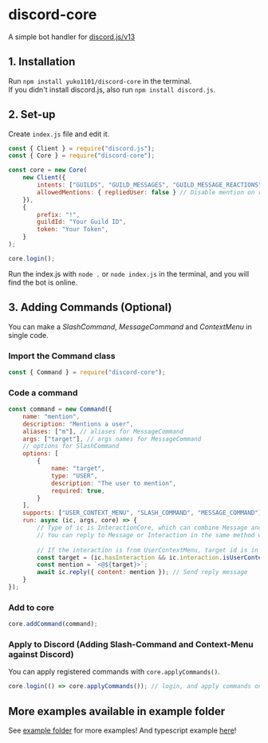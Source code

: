 # discord-core
A simple bot handler for [discord.js/v13](https://github.com/discordjs/discord.js)

## 1. Installation
Run `npm install yuko1101/discord-core` in the terminal.  
If you didn't install discord.js, also run `npm install discord.js`.

## 2. Set-up
Create `index.js` file and edit it.

```js
const { Client } = require("discord.js");
const { Core } = require("discord-core");

const core = new Core(
    new Client({
        intents: ["GUILDS", "GUILD_MESSAGES", "GUILD_MESSAGE_REACTIONS"],
        allowedMentions: { repliedUser: false } // Disable mention on reply (Recommended)
    }),
    {
        prefix: "!",
        guildId: "Your Guild ID",
        token: "Your Token",
    }
);

core.login();
```
Run the index.js with `node .` or `node index.js` in the terminal,
and you will find the bot is online.

## 3. Adding Commands (Optional)
You can make a *SlashCommand*, *MessageCommand* and *ContextMenu* in single code.

### Import the Command class
```js
const { Command } = require("discord-core");
```

### Code a command
```js
const command = new Command({
    name: "mention",
    description: "Mentions a user",
    aliases: ["m"], // aliases for MessageCommand
    args: ["target"], // args names for MessageCommand
    // options for SlashCommand
    options: [
        {
            name: "target",
            type: "USER",
            description: "The user to mention",
            required: true,
        }
    ],
    supports: ["USER_CONTEXT_MENU", "SLASH_COMMAND", "MESSAGE_COMMAND"], // Types of commands which this command supports
    run: async (ic, args, core) => {
        // Type of ic is InteractionCore, which can combine Message and Interaction.
        // You can reply to Message or Interaction in the same method with InteractionCore.
        
        // If the interaction is from UserContextMenu, target id is in args["user"] (If from MessageContextMenu, in args["message"])
        const target = (ic.hasInteraction && ic.interaction.isUserContextMenu()) ? args["user"] : args["target"]; 
        const mention = `<@${target}>`;
        await ic.reply({ content: mention }); // Send reply message
    }
});
```

### Add to core
```js
core.addCommand(command);
```

### Apply to Discord (Adding Slash-Command and Context-Menu against Discord)
You can apply registered commands with `core.applyCommands()`.
```js
core.login(() => core.applyCommands()); // login, and apply commands on ready
```

## More examples available in example folder
See [example folder](example) for more examples!
And typescript example [here](example-ts)!
